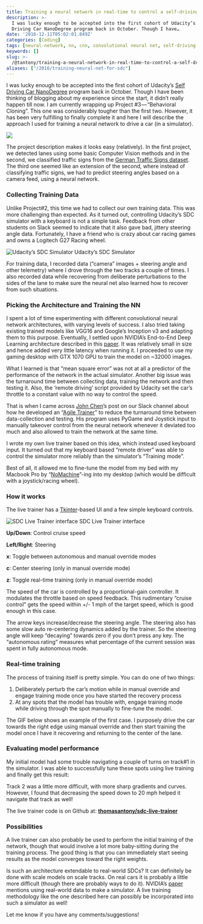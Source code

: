 ```yaml
---
title: Training a neural network in real-time to control a self-driving car
description: >-
  I was lucky enough to be accepted into the first cohort of Udacity’s Self
  Driving Car NanoDegree program back in October. Though I have…
date: '2016-12-11T05:02:01.849Z'
categories: [Coding]
tags: [neural-network, nn, cnn, convolutional neural net, self-driving car, sdc, udacity]
keywords: []
slug: >-
  /@tantony/training-a-neural-network-in-real-time-to-control-a-self-driving-car-9ee5654978b7
aliases: ["/2016/training-neural-net-for-sdc"]
---
```


I was lucky enough to be accepted into the first cohort of Udacity’s [Self Driving Car NanoDegree](http://www.udacity.com/drive) program back in October. Though I have been thinking of blogging about my experience since the start, it didn’t really happen till now. I am currently wrapping up Project #3 — “Behavioral Cloning”. This one was considerably tougher than the first two. However, it has been very fulfilling to finally complete it and here I will describe the approach I used for training a neural network to drive a car (in a simulator).

![](/images/medium/1__0ahKkWS__pXY6ktIJMLptgg.png)

The project description makes it looks easy (relatively). In the first project, we detected lanes using some basic Computer Vision methods and in the second, we classified traffic signs from the [German Traffic Signs dataset](http://benchmark.ini.rub.de/?section=gtsdb&subsection=news). The third one seemed like an extension of the second, where instead of classifying traffic signs, we had to predict steering angles based on a camera feed, using a neural network.

### Collecting Training Data

Unlike Project#2, this time we had to collect our own training data. This was more challenging than expected. As it turned out, controlling Udacity’s SDC simulator with a keyboard is not a simple task. Feedback from other students on Slack seemed to indicate that it also gave bad, jittery steering angle data. Fortunately, I have a friend who is crazy about car racing games and owns a Logitech G27 Racing wheel.

![Udacity’s SDC Simulator](/images/medium/1__HPYURL9VsoLEBJ68iYK__xg.png)
Udacity’s SDC Simulator

For training data, I recorded data (“camera” images + steering angle and other telemetry) where I drove through the two tracks a couple of times. I also recorded data while recovering from deliberate perturbations to the sides of the lane to make sure the neural net also learned how to recover from such situations.

### Picking the Architecture and Training the NN

I spent a lot of time experimenting with different convolutional neural network architectures, with varying levels of success. I also tried taking existing trained models like VGG16 and Google’s Inception v3 and adapting them to this purpose. Eventually, I settled upon NVIDIA’s End-to-End Deep Learning architecture described in this [paper](http://images.nvidia.com/content/tegra/automotive/images/2016/solutions/pdf/end-to-end-dl-using-px.pdf). It was relatively small in size and hence added very little latency when running it. I proceeded to use my gaming desktop with GTX 1070 GPU to train the model on ~32000 images.

What I learned is that “mean square error” was not at all a predictor of the performance of the network in the actual simulator. Another big issue was the turnaround time between collecting data, training the network and then testing it. Also, the ‘remote driving’ script provided by Udacity set the car’s throttle to a constant value with no way to control the speed.

That is when I came across [John Chen](https://medium.com/u/8a1f0a75e0b5)’s post on our Slack channel about how he developed an “[Agile Trainer](https://github.com/diyjac/AgileTrainer)” to reduce the turnaround time between data-collection and testing. His program uses PyGame and Joystick input to manually takeover control from the neural network whenever it deviated too much and also allowed to train the network at the same time.

I wrote my own live trainer based on this idea, which instead used keyboard input. It turned out that my keyboard based “remote driver” was able to control the simulator more reliably than the simulator’s “Training mode”.

Best of all, it allowed me to fine-tune the model from my bed with my Macbook Pro by “[NoMachine](https://www.nomachine.com/)”-ing into my desktop (which would be difficult with a joystick/racing wheel).

### **How it works**

The live trainer has a [Tkinter](https://docs.python.org/3/library/tk.html)\-based UI and a few simple keyboard controls.

![SDC Live Trainer interface](/images/medium/1__kW5kXDzFkn4DCDoIn4hZsg.png)
SDC Live Trainer interface

**Up/Down**: Control cruise speed

**Left/Right**: Steering

**x**: Toggle between autonomous and manual override modes

**c**: Center steering (only in manual override mode)

**z**: Toggle real-time training (only in manual override mode)

The speed of the car is controlled by a proportional-gain controller. It modulates the throttle based on speed feedback. This rudimentary “cruise control” gets the speed within +/- 1 mph of the target speed, which is good enough in this case.

The arrow keys increase/decrease the steering angle. The steering also has some slow auto re-centering dynamics added by the trainer. So the steering angle will keep “decaying” towards zero if you don’t press any key. The “autonomous rating” measures what percentage of the current session was spent in fully autonomous mode.

### Real-time training

The process of training itself is pretty simple. You can do one of two things:

1.  Deliberately perturb the car’s motion while in manual override and engage training mode once you have started the recovery process
2.  At any spots that the model has trouble with, engage training mode while driving through the spot manually to fine-tune the model.

The GIF below shows an example of the first case. I purposely drive the car towards the right edge using manual override and then start training the model once I have it recovering and returning to the center of the lane.

### Evaluating model performance

My initial model had some trouble navigating a couple of turns on track#1 in the simulator. I was able to successfully tune these spots using live training and finally get this result:

Track 2 was a little more difficult, with more sharp gradients and curves. However, I found that decreasing the speed down to 20 mph helped it navigate that track as well!

The live trainer code is on Github at: [**thomasantony/sdc-live-trainer**](https://github.com/thomasantony/sdc-live-trainer)

### Possibilities

A live trainer can also probably be used to perform the initial training of the network, though that would involve a lot more baby-sitting during the training process. The good thing is that you can immediately start seeing results as the model converges toward the right weights.

Is such an architecture extendable to real-world SDCs? It can definitely be done with scale models on scale tracks. On real cars it is probably a little more difficult (though there are probably ways to do it). NVIDIA’s [paper](http://images.nvidia.com/content/tegra/automotive/images/2016/solutions/pdf/end-to-end-dl-using-px.pdf) mentions using real-world data to make a simulator. A live training methodology like the one described here can possibly be incorporated into such a simulator as well!

Let me know if you have any comments/suggestions!

